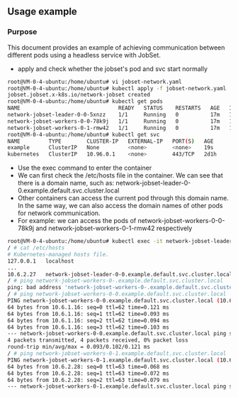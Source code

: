 ## Usage example
### Purpose
This document provides an example of achieving communication between different pods using a headless service with JobSet.

- apply and check whether the jobset's pod and svc start normally
```bash
root@VM-0-4-ubuntu:/home/ubuntu# vi jobset-network.yaml
root@VM-0-4-ubuntu:/home/ubuntu# kubectl apply -f jobset-network.yaml
jobset.jobset.x-k8s.io/network-jobset created
root@VM-0-4-ubuntu:/home/ubuntu# kubectl get pods
NAME                               READY   STATUS    RESTARTS   AGE   IP          NODE               NOMINATED NODE   READINESS GATES
network-jobset-leader-0-0-5xnzz    1/1     Running   0          17m   10.6.2.27   cluster1-worker    <none>           <none>
network-jobset-workers-0-0-78k9j   1/1     Running   0          17m   10.6.1.16   cluster1-worker2   <none>           <none>
network-jobset-workers-0-1-rmw42   1/1     Running   0          17m   10.6.2.28   cluster1-worker    <none>           <none>
root@VM-0-4-ubuntu:/home/ubuntu# kubectl get svc
NAME         TYPE        CLUSTER-IP   EXTERNAL-IP   PORT(S)   AGE
example      ClusterIP   None         <none>        <none>    19s
kubernetes   ClusterIP   10.96.0.1    <none>        443/TCP   2d1h
```
- Use the exec command to enter the container
- We can first check the /etc/hosts file in the container. We can see that there is a domain name, such as: network-jobset-leader-0-0.example.default.svc.cluster.local
- Other containers can access the current pod through this domain name. In the same way, we can also access the domain names of other pods for network communication.
- For example: we can access the pods of network-jobset-workers-0-0-78k9j and network-jobset-workers-0-1-rmw42 respectively
```bash
root@VM-0-4-ubuntu:/home/ubuntu# kubectl exec -it network-jobset-leader-0-0-5xnzz -- sh
/ # cat /etc/hosts
# Kubernetes-managed hosts file.
127.0.0.1	localhost
...
10.6.2.27	network-jobset-leader-0-0.example.default.svc.cluster.local	network-jobset-leader-0-0
/ # ping network-jobset-workers-0-.example.default.svc.cluster.local
ping: bad address 'network-jobset-workers-0-.example.default.svc.cluster.local'
/ # ping network-jobset-workers-0-0.example.default.svc.cluster.local
PING network-jobset-workers-0-0.example.default.svc.cluster.local (10.6.1.16): 56 data bytes
64 bytes from 10.6.1.16: seq=0 ttl=62 time=0.121 ms
64 bytes from 10.6.1.16: seq=1 ttl=62 time=0.093 ms
64 bytes from 10.6.1.16: seq=2 ttl=62 time=0.094 ms
64 bytes from 10.6.1.16: seq=3 ttl=62 time=0.103 ms
--- network-jobset-workers-0-0.example.default.svc.cluster.local ping statistics ---
4 packets transmitted, 4 packets received, 0% packet loss
round-trip min/avg/max = 0.093/0.102/0.121 ms
/ # ping network-jobset-workers-0-1.example.default.svc.cluster.local
PING network-jobset-workers-0-1.example.default.svc.cluster.local (10.6.2.28): 56 data bytes
64 bytes from 10.6.2.28: seq=0 ttl=63 time=0.068 ms
64 bytes from 10.6.2.28: seq=1 ttl=63 time=0.072 ms
64 bytes from 10.6.2.28: seq=2 ttl=63 time=0.079 ms
--- network-jobset-workers-0-1.example.default.svc.cluster.local ping statistics ---
```